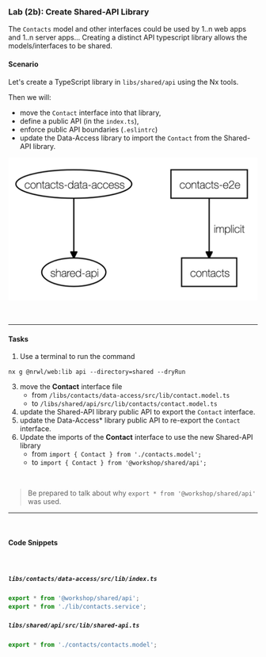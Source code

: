 ### Lab (2b): Create Shared-API Library

The `Contacts` model and other interfaces could be used by 1..n web apps and 1..n server apps...
Creating a distinct API typescript library allows the models/interfaces to be shared.

#### Scenario

Let's create a TypeScript library in `libs/shared/api` using the Nx tools.

Then we will:

- move the `Contact` interface into that library,
- define a public API (in the `index.ts`),
- enforce public API boundaries (`.eslintrc`)
- update the Data-Access library to import the `Contact` from the Shared-API library.

![](./assets/1595708080525.png)

<br>

---

#### Tasks

1. Use a terminal to run the command

```console
nx g @nrwl/web:lib api --directory=shared --dryRun
```

3. move the **Contact** interface file
   - from `/libs/contacts/data-access/src/lib/contact.model.ts`
   - to `/libs/shared/api/src/lib/contacts/contact.model.ts`
4. update the Shared-API library public API to export the `Contact` interface.
5. update the Data-Access\* library public API to re-export the `Contact` interface.
6. Update the imports of the **Contact** interface to use the new Shared-API library
   - from `import { Contact } from './contacts.model';`
   - to `import { Contact } from '@workshop/shared/api';`

<br>

> Be prepared to talk about why `export * from '@workshop/shared/api'` was used.

---

<br>

#### Code Snippets

<br>

##### `libs/contacts/data-access/src/lib/index.ts`

```ts
export * from '@workshop/shared/api';
export * from './lib/contacts.service';
```

##### `libs/shared/api/src/lib/shared-api.ts`

```ts
export * from './contacts/contacts.model';
```

<br>
<br>
<br>
